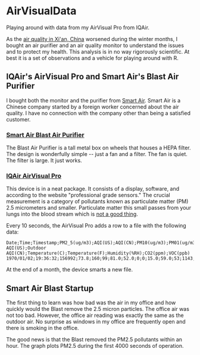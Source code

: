 # AirVisualData

Playing around with data from my AirVisual Pro from IQAir.

As the [air quality in Xi'an, China](http://aqicn.org/city/xian/#) worsened during the winter months, 
I bought an air purifier and an air quality monitor to understand the issues and to protect my health.
This analysis is in no way rigorously scientific. At best it is a set of observations and a vehicle 
for playing around with R.

## IQAir's AirVisual Pro and Smart Air's Blast Air Purifier

I bought both the monitor and the purifier from [Smart Air](https://smartairfilters.com/cn/en/). Smart Air is a Chinese company 
started by a foreign worker concerned about the air quality. I have no connection with the company other than being 
a satisfied customer.

### [Smart Air Blast Air Purifier](https://smartairfilters.com/cn/en/product/blast-ffu/)

The Blast Air Purifier is a tall metal box on wheels that houses a HEPA filter. The design is wonderfully simple -- just a fan
and a filter. The fan is quiet. The filter is large. It just works.

### [IQAir AirVisual Pro](https://www.iqair.com/air-quality-monitors/airvisual-pro)

This device is in a neat package. It consists of a display, software, and according to the website "professional grade sensors."
The crucial measurement is a category of pollutants known as particulate matter (PM) 2.5 micrometers and smaller. 
Particulate matter this small passes from your lungs into the blood stream which is 
[not a good thing](https://en.wikipedia.org/wiki/PM2.5).


Every 10 seconds, the AirVisual Pro adds a row to a file with the following data:
```
Date;Time;Timestamp;PM2_5(ug/m3);AQI(US);AQI(CN);PM10(ug/m3);PM01(ug/m3);Outdoor AQI(US);Outdoor AQI(CN);Temperature(C);Temperature(F);Humidity(%RH);CO2(ppm);VOC(ppb)
1970/01/02;19:36:32;156992;73.8;160;99;81.0;52.0;0;0;15.0;59.0;53;1143;-1
```
At the end of a month, the device smarts a new file.

## Smart Air Blast Startup

The first thing to learn was how bad was the air in my office and how quickly would the Blast remove the 2.5 micron particles.
The office air was not too bad. However, the office air reading was exactly the same as the outdoor air. No surprise as 
windows in my office are frequently open and there is smoking in the office.

The good news is that the Blast removed the PM2.5 pollutants within an hour. The graph plots PM2.5 during the first 4000 seconds of operation. 


